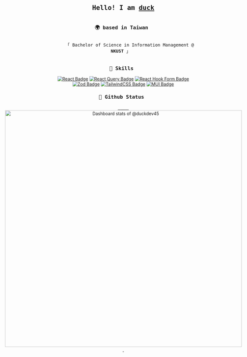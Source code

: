 <div align="center" style="display: flex; flex-direction: column; align-items: center;">

<h2><samp>Hello! I
am <b><a rel="nofollow noopener noreferrer" target="_blank" href="https://duck2025cv.vercel.app/">
duck</a></b></samp></h2>

  <h3>
    <samp>
  🌍 based in Taiwan
    </samp>
  </h3>
  <p>
    <samp>
      「 Bachelor of Science in Information Management @ <b>NKUST</b> 」
    </samp>
  </p>

  <h3>
    <samp>
  🔧 Skills
    </samp>
  </h3>

  <div>
    <a href="#"><img src="https://img.shields.io/badge/-React-61DBFB?style=for-the-badge&labelColor=black&logo=react&logoColor=61DBFB" alt="React Badge"></a>
    <a href="#"><img src="https://img.shields.io/badge/-React%20Query-FF4154?style=for-the-badge&logo=react%20query&logoColor=white" alt="React Query Badge"></a>
    <a href="#"><img src="https://img.shields.io/badge/React%20Hook%20Form-%23EC5990.svg?style=for-the-badge&logo=reacthookform&logoColor=white" alt="React Hook Form Badge"></a>
    <a href="#"><img src="https://img.shields.io/badge/zod-%233068b7.svg?style=for-the-badge&logo=zod&logoColor=white" alt="Zod Badge"></a>
    <a href="#"><img src="https://img.shields.io/badge/tailwindcss-%2338B2AC.svg?style=for-the-badge&logo=tailwind-css&logoColor=white" alt="TailwindCSS Badge"></a>
    <a href="#"><img src="https://img.shields.io/badge/MUI-%230081CB.svg?style=for-the-badge&logo=mui&logoColor=white" alt="MUI Badge"></a>
  </div>

  <h3>
    <samp>
  🌟 Github Status
    </samp>
  </h3>

  <a href="https://next.ossinsight.io/widgets/official/compose-user-dashboard-stats?user_id=70175763" target="_blank">
    <picture>
      <source media="(prefers-color-scheme: dark)" srcset="https://next.ossinsight.io/widgets/official/compose-user-dashboard-stats/thumbnail.png?user_id=70175763&image_size=auto&color_scheme=dark" width="771" height="auto">
      <img alt="Dashboard stats of @duckdev45" src="https://next.ossinsight.io/widgets/official/compose-user-dashboard-stats/thumbnail.png?user_id=70175763&image_size=auto&color_scheme=light" width="771" height="auto">
    </picture>
  </a>

</div>

